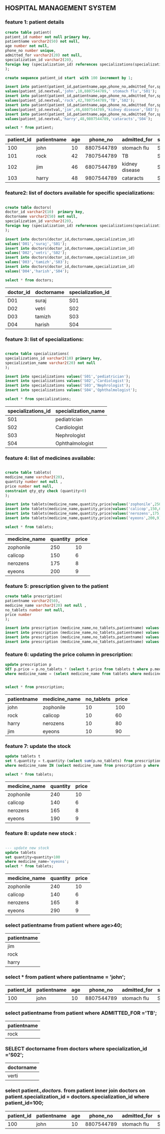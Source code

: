 ## HOSPITAL MANAGEMENT SYSTEM

### feature 1: patient details

```sql
create table patient(
patient_id number not null primary key,
patientname varchar2(50) not null,
age number not null,
phone_no number unique,
admitted_for varchar2(20) not null,
specialization_id varchar2(20),
foreign key (specialization_id) references specializations(specializations_id)
);

create sequence patient_id start  with 100 increment by 1;

insert into patient(patient_id,patientname,age,phone_no,admitted_for,specialization_id)
values(patient_id.nextval,'john',10,8807544789,' stomach flu','S01');
insert into patient(patient_id,patientname,age,phone_no,admitted_for,specialization_id)
values(patient_id.nextval,'rock',42,7807544789,'TB','S02');
insert into patient(patient_id,patientname,age,phone_no,admitted_for,specialization_id)
values(patient_id.nextval,'jim',46,6807544789,'kidney disease','S03');
insert into patient(patient_id,patientname,age,phone_no,admitted_for,specialization_id)
values(patient_id.nextval,'harry',48,9807544789,'cataracts','S04');

select * from patient;
```
| patient_id | patientname | age | phone_no   | admitted_for   | specialization_id |
|------------|-------------|-----|------------|----------------|-------------------|
| 100        | john        | 10  | 8807544789 | stomach flu    | S01               |
| 101        | rock        | 42  | 7807544789 | TB             | S02               |
| 102        | jim         | 46  | 6807544789 | kidney disease | S03               |
| 103        | harry       | 48  | 9807544789 | cataracts      | S04               |



### feature2: list of doctors available for specific specializations: 

```sql

create table doctors(
doctor_id varchar2(10)  primary key,
doctorname varchar2(50) not null,
specialization_id varchar2(20),
foreign key (specialization_id) references specializations(specializations_id)
);

insert into doctors(doctor_id,doctorname,specialization_id)
values('D01','suraj','S01');
insert into doctors(doctor_id,doctorname,specialization_id)
values('D02','vetri','S02');
insert into doctors(doctor_id,doctorname,specialization_id)
values('D03','tamizh','S03');
insert into doctors(doctor_id,doctorname,specialization_id)
values('D04','harish','S04');

select * from doctors;
```
| doctor_id | doctorname | specialization_id |
|-----------|------------|-------------------|
| D01       | suraj      | S01               |
| D02       | vetri      | S02               |
| D03       | tamizh     | S03               |
| D04       | harish     | S04               |


### feature 3: list of specializations:
```sql

create table specializations(
specializations_id varchar2(10) primary key,
specialization_name varchar2(20) not null
);

insert into specializations values('S01','pediatrician');
insert into specializations values('S02','Cardiologist');
insert into specializations values('S03','Nephrologist');
insert into specializations values('S04','Ophthalmologist');

select * from specializations;

```
| specializations_id | specialization_name |
|--------------------|---------------------|
| S01                | pediatrician        |
| S02                | Cardiologist        |
| S03                | Nephrologist        |
| S04                | Ophthalmologist     |


### feature 4: list of medicines available:
```sql

create table tablets(
medicine_name varchar2(20),
quantity number not null ,
price number not null,
constraint qty_qty check (quantity>0)
);

insert into tablets(medicine_name,quantity,price)values('zophonile',250,10);
insert into tablets(medicine_name,quantity,price)values('calicop',150,6);
insert into tablets(medicine_name,quantity,price)values('nerozens',175,8);
insert into tablets(medicine_name,quantity,price)values('eyeons',200,9);

select * from tablets;
```

| medicine_name | quantity | price          |
|---------------|----------|----------------|
| zophonile     | 250      |    10          |
| calicop       | 150      |    6           |
| nerozens      | 175      |    8           |
| eyeons        | 200      |    9           |



### feature 5: prescription given to the patient

```sql
create table prescription(
patientname varchar2(50),
medicine_name varchar2(20) not null ,
no_tablets number not null,
price number 
);

insert into prescription (medicine_name,no_tablets,patientname) values('zophonile',10,'john');
insert into prescription (medicine_name,no_tablets,patientname) values('calicop',10,'rock');
insert into prescription (medicine_name,no_tablets,patientname) values('nerozens',10,'harry');
insert into prescription (medicine_name,no_tablets,patientname) values('eyeons',10,'jim');

```
### feature 6: updating the price column in prescription:

```sql
update prescription p
SET p.price = p.no_tablets * (select t.price from tablets t where p.medicine_name = t.medicine_name)
where medicine_name = (select medicine_name from tablets where medicine_name = p.medicine_name);


select * from prescription;

```
| patientname | medicine_name | no_tablets | price |
|-------------|---------------|------------|-------|
| john        | zophonile     | 10         | 100   |
| rock        | calicop       | 10         | 60    |
| harry       | nerozens      | 10         | 80    |
| jim         | eyeons        | 10         | 90    |


### feature 7: update the stock

```sql
update tablets t
set t.quantity = t.quantity-(select sum(p.no_tablets) from prescription p where p.medicine_name = t.medicine_name)
where medicine_name IN (select medicine_name from prescription p where p.medicine_name=t.medicine_name);

select * from tablets;
```
| medicine_name | quantity | price |
|---------------|----------|-------|
| zophonile     | 240      | 10    |
| calicop       | 140      | 6     |
| nerozens      | 165      | 8     |
| eyeons        | 190      | 9     |


### feature 8: update new stock :

```sql

--- update new stock
update tablets
set quantity=quantity+100
where medicine_name='eyeons';
select * from tablets;
```

| medicine_name | quantity | price |
|---------------|----------|-------|
| zophonile     | 240      | 10    |
| calicop       | 140      | 6     |
| nerozens      | 165      | 8     |
| eyeons        | 290      | 9     |


### select patientname from patient where age>40;

| patientname       |
|-------------------|
| jim               | 
| rock              | 
| harry             |                

### select * from patient where patientname = 'john';

| patient_id | patientname | age | phone_no   | admitted_for   | specialization_id |
|------------|-------------|-----|------------|----------------|-------------------|
| 100        | john        | 10  | 8807544789 | stomach flu    | S01               |


### select patientname from patient where ADMITTED_FOR ='TB';

| patientname       |
|-------------------|
| rock              | 


### SELECT doctorname from doctors where specialization_id ='S02';

| doctorname       |
|------------------|
| verti            | 

### select patient.*,doctors.* from patient inner join doctors on patient.specialization_id = doctors.specialization_id where patient_id=100;

| patient_id | patientname | age | phone_no   | admitted_for   | specialization_id | doctor_id | doctorname | specialization_id |
|------------|-------------|-----|------------|----------------|-------------------|-----------|------------|-------------------|
| 100        | john        | 10  | 8807544789 | stomach flu    | S01               | D01       | suraj      | S01               |



